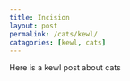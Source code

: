 ```yaml
---
title: Incision
layout: post
permalink: /cats/kewl/
catagories: [kewl, cats]
---
```


Here is a kewl post about cats